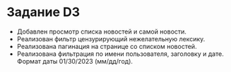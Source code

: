 # Задание D3
- Добавлен просмотр списка новостей и самой новости. 
- Реализован фильтр цензурирующий нежелательную лексику.
- Реализована пагинация на странице со списком новостей.
- Реализована фильтрация по имени пользователя, заголовку и дате. Формат даты 01/30/2023 (мм/дд/год).
